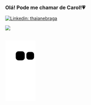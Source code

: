 ### Olá! Pode me chamar de Carol!💗

[![Linkedin: thaianebraga](https://img.shields.io/badge/-carolnogueira13-blue?style=flat-square&logo=Linkedin&logoColor=white&link=https://www.linkedin.com/in/ana-caroline-nogueira-d-oliveira-88279a259/)](https://www.linkedin.com/in/ana-caroline-nogueira-d-oliveira-88279a259/)
 
<div align="start">
  <a href="https://github.com/carolnogueira13">
  <img height="150em" src="https://github-readme-stats.vercel.app/api/top-langs/?username=carolnogueira13&layout=compact&langs_count=7&theme=panda&include_all_commits=true&count_private=true"/
</div>
    
##

![snake gif](https://github.com/carolnogueira13/carolnogueira13/blob/output/github-contribution-grid-snake.svg)


